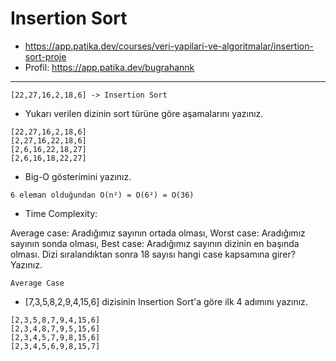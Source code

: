 # Insertion Sort
* https://app.patika.dev/courses/veri-yapilari-ve-algoritmalar/insertion-sort-proje
* Profil: https://app.patika.dev/bugrahannk

_____________________________________________


```
[22,27,16,2,18,6] -> Insertion Sort
```

*    Yukarı verilen dizinin sort türüne göre aşamalarını yazınız.

```
[22,27,16,2,18,6]
[2,27,16,22,18,6]
[2,6,16,22,18,27]
[2,6,16,18,22,27]
```



*    Big-O gösterimini yazınız.

```
6 eleman olduğundan O(n²) = O(6²) = O(36) 
```


*    Time Complexity:

Average case: Aradığımız sayının ortada olması,
Worst case: Aradığımız sayının sonda olması,
Best case: Aradığımız sayının dizinin en başında olması.
Dizi sıralandıktan sonra 18 sayısı hangi case kapsamına girer? Yazınız.

```
Average Case
```



*   [7,3,5,8,2,9,4,15,6] dizisinin Insertion Sort'a göre ilk 4 adımını yazınız.

```
[2,3,5,8,7,9,4,15,6]
[2,3,4,8,7,9,5,15,6]
[2,3,4,5,7,9,8,15,6]
[2,3,4,5,6,9,8,15,7]

```

